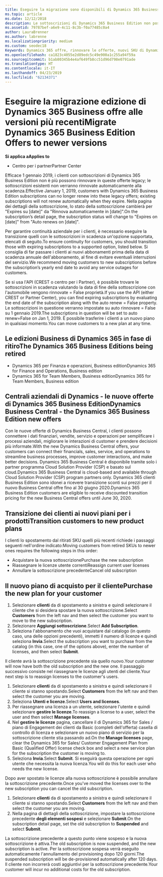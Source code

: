 ```yaml
---
title: Eseguire la migrazione sono disponibili di Dynamics 365 Business Edition alle versioni più recenti | Centro per i partner
ms.topic: article
ms.date: 12/12/2018
description: Le sottoscrizioni di Dynamics 365 Business Edition non possono essere rinnovate.
ms.assetid: 79787bef-a6e9-4c11-8c3b-f0a77485c0a4
author: LauraBrenner
ms.author: labrenne
ms.localizationpriority: medium
ms.custom: seodec18
Keywords: Dynamics 365 offre, rinnovare le offerte, nuovi SKU di Dynamics 365
ms.openlocfilehash: ca1823c4055e2d89edc5c49e900a1c255a94f59a
ms.sourcegitcommit: b1ab80345b4e4af649fb8cc51d96d798e0791ade
ms.translationtype: HT
ms.contentlocale: it-IT
ms.lasthandoff: 04/23/2019
ms.locfileid: "62134371"
---
```

# <a name="migrate-dynamics-365-business-edition-offers-to-newer-versions"></a><span data-ttu-id="65d04-104">Eseguire la migrazione edizione di Dynamics 365 Business offre alle versioni più recenti</span><span class="sxs-lookup"><span data-stu-id="65d04-104">Migrate Dynamics 365 Business Edition Offers to newer versions</span></span> 

<span data-ttu-id="65d04-105">**Si applica a**</span><span class="sxs-lookup"><span data-stu-id="65d04-105">**Applies to**</span></span>

- <span data-ttu-id="65d04-106">Centro per i partner</span><span class="sxs-lookup"><span data-stu-id="65d04-106">Partner Center</span></span>

<span data-ttu-id="65d04-107">Efficace 1 gennaio 2019, i clienti con sottoscrizioni di Dynamics 365 Business Edition non è più possono rinnovare in queste offerte legacy; le sottoscrizioni esistenti non verranno rinnovate automaticamente alla scadenza.</span><span class="sxs-lookup"><span data-stu-id="65d04-107">Effective January 1, 2019, customers with Dynamics 365 Business Edition subscriptions can no longer renew into these legacy offers; existing subscriptions will not renew automatically when they expire.</span></span> <span data-ttu-id="65d04-108">Nella pagina dei dettagli della sottoscrizione, lo stato della sottoscrizione cambierà per "Expires su [date]" da "Rinnova automaticamente in [date]".</span><span class="sxs-lookup"><span data-stu-id="65d04-108">On the subscription’s detail page, the subscription status will change to "Expires on [date]" from "Auto renews on [date]".</span></span>

<span data-ttu-id="65d04-109">Per garantire continuità aziendale per i clienti, è necessario eseguire la transizione quelli con le sottoscrizioni in scadenza un'opzione supportata, elencati di seguito.</span><span class="sxs-lookup"><span data-stu-id="65d04-109">To ensure continuity for customers, you should transition those with expiring subscriptions to a supported option, listed below.</span></span> <span data-ttu-id="65d04-110">Si consiglia di far passare i clienti ai nuovi abbonamenti prima della data di scadenza annuale dell'abbonamento, al fine di evitare eventuali interruzioni del servizio.</span><span class="sxs-lookup"><span data-stu-id="65d04-110">We recommend moving customers to new subscriptions before the subscription’s yearly end date to avoid any service outages for customers.</span></span>

<span data-ttu-id="65d04-111">Se si usa l'API (CREST o centro per i Partner), è possibile trovare le sottoscrizioni in scadenza valutando la data di fine della sottoscrizione con l'automobile vengono rinnovate = False proprietà.</span><span class="sxs-lookup"><span data-stu-id="65d04-111">If you use the API (either CREST or Partner Center), you can find expiring subscriptions by evaluating the end date of the subscription along with the auto renew = False property.</span></span> <span data-ttu-id="65d04-112">Le sottoscrizioni in questione verranno impostate su auto rinnovare = False su 1 gennaio 2019.</span><span class="sxs-lookup"><span data-stu-id="65d04-112">The subscriptions in question will be set to auto renew=False on Jan 1, 2019.</span></span> <span data-ttu-id="65d04-113">È possibile trasferire i clienti a un nuovo piano in qualsiasi momento.</span><span class="sxs-lookup"><span data-stu-id="65d04-113">You can move customers to a new plan at any time.</span></span> 

## <a name="the-dynamics-365-business-editions-being-retired"></a><span data-ttu-id="65d04-114">Le edizioni Business di Dynamics 365 in fase di ritiro</span><span class="sxs-lookup"><span data-stu-id="65d04-114">The Dynamics 365 Business Editions being retired</span></span>

- <span data-ttu-id="65d04-115">Dynamics 365 per Finanza e operazioni, Business edition</span><span class="sxs-lookup"><span data-stu-id="65d04-115">Dynamics 365 for Finance and Operations, Business edition</span></span>
- <span data-ttu-id="65d04-116">Dynamics 365 for Team Members, Business edition</span><span class="sxs-lookup"><span data-stu-id="65d04-116">Dynamics 365 for Team Members, Business edition</span></span>

## <a name="dynamics-business-central---the-dynamics-365-business-edition-new-offers"></a><span data-ttu-id="65d04-117">Centrali aziendali di Dynamics - le nuove offerte di Dynamics 365 Business Edition</span><span class="sxs-lookup"><span data-stu-id="65d04-117">Dynamics Business Central - the Dynamics 365 Business Edition new offers</span></span>

<span data-ttu-id="65d04-118">Con le nuove offerte di Dynamics Business Central, i clienti possono connettere i dati finanziari, vendite, servizio e operazioni per semplificare i processi aziendali, migliorare le interazioni di customer e prendere decisioni più informate.</span><span class="sxs-lookup"><span data-stu-id="65d04-118">With the new Dynamics Business Central offers, your customers can connect their financials, sales, service, and operations to streamline business processes, improve customer interactions, and make better decisions.</span></span> <span data-ttu-id="65d04-119">Dynamics 365 Business Central è disponibile tramite solo i partner programma Cloud Solution Provider (CSP) e basato sul cloud.</span><span class="sxs-lookup"><span data-stu-id="65d04-119">Dynamics 365 Business Central is cloud-based and available through Cloud Solution Provider (CSP) program partners only.</span></span>
<span data-ttu-id="65d04-120">Dynamics 365 clienti Business Edition sono idonei a ricevere transizione sconti sui prezzi per il nuovo Business Central offre fino al 30 giugno 2020.</span><span class="sxs-lookup"><span data-stu-id="65d04-120">Dynamics 365 Business Edition customers are eligible to receive discounted transition pricing for the new Business Central offers until June 30, 2020.</span></span>

## <a name="transition-customers-to-new-product-plans"></a><span data-ttu-id="65d04-121">Transizione dei clienti ai nuovi piani per i prodotti</span><span class="sxs-lookup"><span data-stu-id="65d04-121">Transition customers to new product plans</span></span>

 <span data-ttu-id="65d04-122">I clienti lo spostamento dal ritirati SKU quelli più recenti richiede i passaggi seguenti nell'ordine indicato:</span><span class="sxs-lookup"><span data-stu-id="65d04-122">Moving customers from retired SKUs to newer ones requires the following steps in this order:</span></span>

- <span data-ttu-id="65d04-123">Acquistare la nuova sottoscrizione</span><span class="sxs-lookup"><span data-stu-id="65d04-123">Purchase the new subscription</span></span>
- <span data-ttu-id="65d04-124">Riassegnare le licenze utente correnti</span><span class="sxs-lookup"><span data-stu-id="65d04-124">Reassign current user licenses</span></span>
- <span data-ttu-id="65d04-125">Annullare la sottoscrizione precedente</span><span class="sxs-lookup"><span data-stu-id="65d04-125">Cancel old subscription</span></span>

## <a name="purchase-the-new-plan-for-your-customer"></a><span data-ttu-id="65d04-126">Il nuovo piano di acquisto per il cliente</span><span class="sxs-lookup"><span data-stu-id="65d04-126">Purchase the new plan for your customer</span></span>

1. <span data-ttu-id="65d04-127">Selezionare **clienti** da di spostamento a sinistra e quindi selezionare il cliente che si desidera spostare la nuova sottoscrizione.</span><span class="sxs-lookup"><span data-stu-id="65d04-127">Select **Customers** from the left nav and then select the customer you want to move to the new subscription.</span></span>
2. <span data-ttu-id="65d04-128">Selezionare **Aggiungi sottoscrizione**.</span><span class="sxs-lookup"><span data-stu-id="65d04-128">Select **Add Subscription**.</span></span>
3. <span data-ttu-id="65d04-129">Seleziona l'abbonamento che vuoi acquistare dal catalogo (in questo caso, una delle opzioni precedenti), immetti il numero di licenze e quindi seleziona **Invia**.</span><span class="sxs-lookup"><span data-stu-id="65d04-129">Select the subscription you want to purchase from the catalog (in this case, one of the options above), enter the number of licenses, and then select **Submit**.</span></span> 

<span data-ttu-id="65d04-130">Il cliente avrà la sottoscrizione precedente sia quello nuovo.</span><span class="sxs-lookup"><span data-stu-id="65d04-130">Your customer will now have both the old subscription and the new one.</span></span> <span data-ttu-id="65d04-131">Il passaggio successivo consiste nel riassegnare le licenze agli utenti del cliente.</span><span class="sxs-lookup"><span data-stu-id="65d04-131">Your next step is to reassign licenses to the customer's users.</span></span>

1. <span data-ttu-id="65d04-132">Selezionare **clienti** da di spostamento a sinistra e quindi selezionare il cliente si stanno spostando.</span><span class="sxs-lookup"><span data-stu-id="65d04-132">Select **Customers** from the left nav and then select the customer you are moving.</span></span>
2. <span data-ttu-id="65d04-133">Seleziona **Utenti e licenze**.</span><span class="sxs-lookup"><span data-stu-id="65d04-133">Select **Users and licenses**.</span></span>
3. <span data-ttu-id="65d04-134">Per riassegnare una licenza a un utente, selezionare l'utente e quindi selezionare **gestire le licenze**.</span><span class="sxs-lookup"><span data-stu-id="65d04-134">To reassign a license to a user, select the user and then select **Manage licenses**.</span></span> 
4. <span data-ttu-id="65d04-135">Nel **gestire le licenze** pagina, cancellare il di Dynamics 365 for Sales / piano di Engagement dei clienti da Basic (completi dell'offerta) casella di controllo di licenza e selezionare un nuovo piano di servizio per la sottoscrizione cliente stia passando ad.</span><span class="sxs-lookup"><span data-stu-id="65d04-135">On the **Manage licenses** page, clear the Dynamics 365 for Sales/ Customer Engagement Plan from Basic (Qualified Offer) license check box and select a new service plan for the subscription the customer is moving to.</span></span> 
5. <span data-ttu-id="65d04-136">Seleziona **Invia**.</span><span class="sxs-lookup"><span data-stu-id="65d04-136">Select **Submit**.</span></span> <span data-ttu-id="65d04-137">Si eseguirà questa operazione per ogni utente che necessita la nuova licenza.</span><span class="sxs-lookup"><span data-stu-id="65d04-137">You will do this for each user who needs the new license.</span></span> 

<span data-ttu-id="65d04-138">Dopo aver spostato le licenze alla nuova sottoscrizione è possibile annullare la sottoscrizione precedente.</span><span class="sxs-lookup"><span data-stu-id="65d04-138">Once you've moved the licenses over to the new subscription you can cancel the old subscription.</span></span> 

1. <span data-ttu-id="65d04-139">Selezionare **clienti** da di spostamento a sinistra e quindi selezionare il cliente si stanno spostando.</span><span class="sxs-lookup"><span data-stu-id="65d04-139">Select **Customers** from the left nav and then select the customer you are moving.</span></span>
2. <span data-ttu-id="65d04-140">Nella pagina di dettagli della sottoscrizione, impostare la sottoscrizione precedente **degli elementi sospesi** e selezionare **Submit**.</span><span class="sxs-lookup"><span data-stu-id="65d04-140">On the subscription detail page, set the old subscription to **Suspended** and select **Submit**.</span></span>

<span data-ttu-id="65d04-141">La sottoscrizione precedente a questo punto viene sospeso e la nuova sottoscrizione è attiva.</span><span class="sxs-lookup"><span data-stu-id="65d04-141">The old subscription is now suspended, and the new subscription is active.</span></span> <span data-ttu-id="65d04-142">Per la sottoscrizione sospesa verrà eseguito automaticamente l'annullamento del provisioning dopo 120 giorni.</span><span class="sxs-lookup"><span data-stu-id="65d04-142">The suspended subscription will be de-provisioned automatically after 120 days.</span></span> <span data-ttu-id="65d04-143">Il cliente non incorrerà costi aggiuntivi per la sottoscrizione precedente.</span><span class="sxs-lookup"><span data-stu-id="65d04-143">Your customer will incur no additional costs for the old subscription.</span></span>